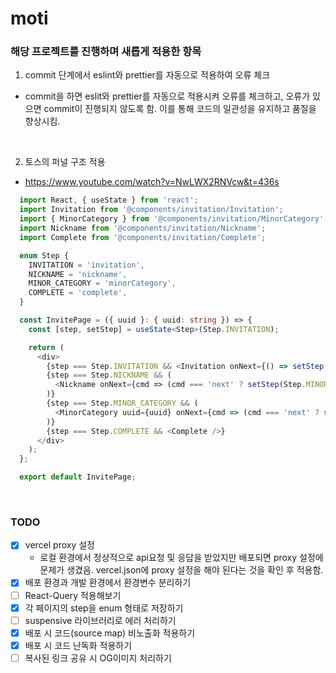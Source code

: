 # moti

### 해당 프로젝트를 진행하며 새롭게 적용한 항목

1. commit 단계에서 eslint와 prettier를 자동으로 적용하여 오류 체크

- commit을 하면 eslit와 prettier를 자동으로 적용시켜 오류를 체크하고, 오류가 있으면 commit이 진행되지 않도록 함. 이를 통해 코드의 일관성을 유지하고 품질을 향상시킴.

<br>

2. 토스의 퍼널 구조 적용

- https://www.youtube.com/watch?v=NwLWX2RNVcw&t=436s

```typescript
  import React, { useState } from 'react';
  import Invitation from '@components/invitation/Invitation';
  import { MinorCategory } from '@components/invitation/MinorCategory';
  import Nickname from '@components/invitation/Nickname';
  import Complete from '@components/invitation/Complete';

  enum Step {
    INVITATION = 'invitation',
    NICKNAME = 'nickname',
    MINOR_CATEGORY = 'minorCategory',
    COMPLETE = 'complete',
  }

  const InvitePage = ({ uuid }: { uuid: string }) => {
    const [step, setStep] = useState<Step>(Step.INVITATION);

    return (
      <div>
        {step === Step.INVITATION && <Invitation onNext={() => setStep(Step.NICKNAME)} />}
        {step === Step.NICKNAME && (
          <Nickname onNext={cmd => (cmd === 'next' ? setStep(Step.MINOR_CATEGORY) : setStep(Step.INVITATION))} />
        )}
        {step === Step.MINOR_CATEGORY && (
          <MinorCategory uuid={uuid} onNext={cmd => (cmd === 'next' ? setStep(Step.COMPLETE) : setStep(Step.NICKNAME))} />
        )}
        {step === Step.COMPLETE && <Complete />}
      </div>
    );
  };

  export default InvitePage;
```

<br>

### TODO

- [x] vercel proxy 설정
  - 로컬 환경에서 정상적으로 api요청 및 응답을 받았지만 배포되면 proxy 설정에 문제가 생겼음. vercel.json에 proxy 설정을 해야 된다는 것을 확인 후 적용함.
- [x] 배포 환경과 개발 환경에서 환경변수 분리하기
- [ ] React-Query 적용해보기
- [x] 각 페이지의 step을 enum 형태로 저장하기
- [ ] suspensive 라이브러리로 에러 처리하기
- [x] 배포 시 코드(source map) 비노출화 적용하기
- [x] 배포 시 코드 난독화 적용하기
- [ ] 복사된 링크 공유 시 OG이미지 처리하기
